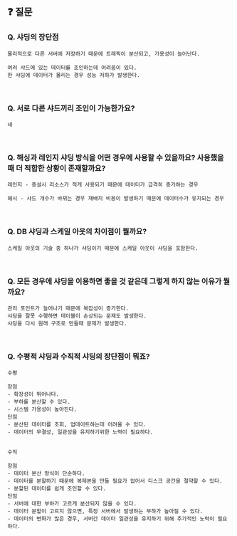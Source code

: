 ## ❓ 질문

### Q. 샤딩의 장단점
```
물리적으로 다른 서버에 저장하기 때문에 트래픽이 분산되고, 가용성이 늘어난다.

여러 샤드에 있는 데이터를 조인하는데 어려움이 있다. 
한 샤딩에 데이터가 몰리는 경우 성능 저하가 발생한다.
```
<br>

### Q. 서로 다른 샤드끼리 조인이 가능한가요?
``` 
네
```
<br>

### Q. 해싱과 레인지 샤딩 방식을 어떤 경우에 사용할 수 있을까요? 사용했을 때 더 적합한 상황이 존재할까요?
```
레인지 - 증설시 리소스가 적게 사용되기 때문에 데이터가 급격히 증가하는 경우

해시 - 샤드 개수가 바뀌는 경우 재배치 비용이 발생하기 때문에 데이터수가 유지되는 경우
```
<br>

### Q. DB 샤딩과 스케일 아웃의 차이점이 뭘까요? 
```
스케일 아웃의 기술 중 하나가 샤딩이기 때문에 스케일 아웃이 샤딩을 포함한다.
```
<br>

### Q. 모든 경우에 샤딩을 이용하면 좋을 것 같은데 그렇게 하지 않는 이유가 뭘까요?
```
관리 포인트가 늘어나기 때문에 복잡성이 증가한다. 
샤딩을 잘못 수행하면 테이블이 손상되는 문제도 발생한다. 
샤딩을 다시 원래 구조로 만들때 문제가 발생한다.
```
<br>

### Q. 수평적 샤딩과 수직적 샤딩의 장단점이 뭐죠?
```
수평

장점
- 확장성이 뛰어나다.
- 부하를 분산할 수 있다.
- 시스템 가용성이 높아진다.
단점
- 분산된 데이터를 조회, 업데이트하는데 어려울 수 있다.
- 데이터의 무결성, 일관성을 유지하기위한 노력이 필요하다.


수직

장점
- 데이터 분산 방식이 단순하다.
- 데이터를 분할하기 때문에 복제본을 만들 필요가 없어서 디스크 공간을 절약할 수 있다.
- 분할된 데이터를 쉽게 조인할 수 있다.
단점
- 서버에 대한 부하가 고르게 분산되지 않을 수 있다.
- 데이터 분할이 고르지 않으면, 특정 서버에서 발생하는 부하가 높아질 수 있다.
- 데이터의 변화가 많은 경우, 서버간 데이터 일관성을 유지하기 위해 추가적인 노력이 필요하다.
```
